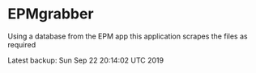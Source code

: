 # EPMgrabber
Using a database from the EPM app this application scrapes the files as required


Latest backup: Sun Sep 22 20:14:02 UTC 2019
